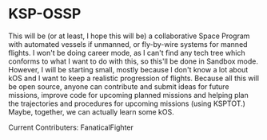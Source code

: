 # KSP-OSSP

This will be (or at least, I hope this will be) a collaborative Space Program with automated vessels if unmanned, or fly-by-wire systems for manned flights. I won't be doing career mode, as I can't find any tech tree which conforms to what I want to do with this, so this'll be done in Sandbox mode. However, I will be starting small, mostly because I don't know a lot about kOS and I want to keep a realistic progression of flights. Because all this will be open source, anyone can contribute and submit ideas for future missions, improve code for upcoming planned missions and helping plan the trajectories and procedures for upcoming missions (using KSPTOT.) Maybe, together, we can actually learn some kOS.

Current Contributers: 
FanaticalFighter